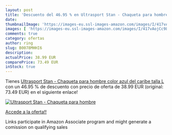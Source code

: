 ```yaml
---
layout: post
title: 'Descuento del 46.95 % en Ultrasport Stan - Chaqueta para hombre  '
date: 
thumbnailImage: 'https://images-eu.ssl-images-amazon.com/images/I/417vAojCc9L._SL200_.jpg'
images: [ 'https://images-eu.ssl-images-amazon.com/images/I/417vAojCc9L._SL200_.jpg' ]
comments: true
category: ofertas
author: ring
slug: B0078MHHI6
description:
actualPrice: 38.99 EUR
comparePrice: 73.49 EUR
inStock: true
---
```


Tienes [Ultrasport Stan - Chaqueta para hombre   color azul del caribe  talla L](https://www.amazon.es/dp/B0078MHHI6/?tag=tolees-21) con un 46.95 % de descuento con precio de oferta de 38.99 EUR (original: 73.49 EUR) en el siguiente enlace!

[![Ultrasport Stan - Chaqueta para hombre  ](https://images-eu.ssl-images-amazon.com/images/I/417vAojCc9L._SL200_.jpg)](https://www.amazon.es/dp/B0078MHHI6/?tag=tolees-21)

[Accede a la oferta!!](https://www.amazon.es/dp/B0078MHHI6/?tag=tolees-21)

Links participate in Amazon Associate program and might generate a comission on qualifying sales


